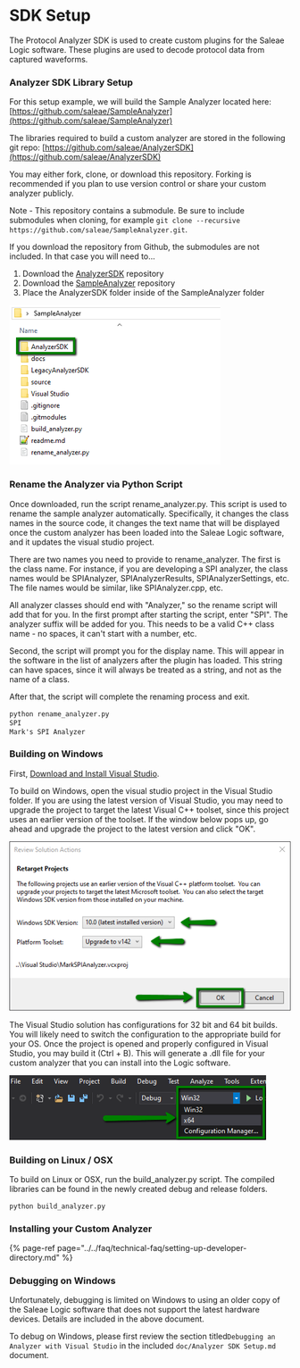 # SDK Setup

The Protocol Analyzer SDK is used to create custom plugins for the Saleae Logic software. These plugins are used to decode protocol data from captured waveforms.

### Analyzer SDK Library Setup

For this setup example, we will build the Sample Analyzer located here: [https://github.com/saleae/SampleAnalyzer](https://github.com/saleae/SampleAnalyzer)

The libraries required to build a custom analyzer are stored in the following git repo: [https://github.com/saleae/AnalyzerSDK](https://github.com/saleae/AnalyzerSDK)

You may either fork, clone, or download this repository. Forking is recommended if you plan to use version control or share your custom analyzer publicly.

Note - This repository contains a submodule. Be sure to include submodules when cloning, for example `git clone --recursive https://github.com/saleae/SampleAnalyzer.git`. 

If you download the repository from Github, the submodules are not included. In that case you will need to...

1. Download the [AnalyzerSDK](https://github.com/saleae/AnalyzerSDK) repository
2. Download the [SampleAnalyzer](https://github.com/saleae/SampleAnalyzer) repository
3. Place the AnalyzerSDK folder inside of the SampleAnalyzer folder

![Place AnalyzerSDK folder inside of SampleAnalyzer folder](../../.gitbook/assets/2019-10-22_1757%20%281%29.png)

### Rename the Analyzer via Python Script

Once downloaded, run the script rename\_analyzer.py. This script is used to rename the sample analyzer automatically. Specifically, it changes the class names in the source code, it changes the text name that will be displayed once the custom analyzer has been loaded into the Saleae Logic software, and it updates the visual studio project.

There are two names you need to provide to rename\_analyzer. The first is the class name. For instance, if you are developing a SPI analyzer, the class names would be SPIAnalyzer, SPIAnalyzerResults, SPIAnalyzerSettings, etc. The file names would be similar, like SPIAnalyzer.cpp, etc.

All analyzer classes should end with "Analyzer," so the rename script will add that for you. In the first prompt after starting the script, enter "SPI". The analyzer suffix will be added for you. This needs to be a valid C++ class name - no spaces, it can't start with a number, etc.

Second, the script will prompt you for the display name. This will appear in the software in the list of analyzers after the plugin has loaded. This string can have spaces, since it will always be treated as a string, and not as the name of a class.

After that, the script will complete the renaming process and exit.

```text
python rename_analyzer.py
SPI
Mark's SPI Analyzer
```

### Building on Windows

First, [Download and Install Visual Studio](https://visualstudio.microsoft.com/vs/community/).

To build on Windows, open the visual studio project in the Visual Studio folder. If you are using the latest version of Visual Studio, you may need to upgrade the project to target the latest Visual C++ toolset, since this project uses an earlier version of the toolset. If the window below pops up, go ahead and upgrade the project to the latest version and click "OK".

![Retarget Project to the Latest Toolset](../../.gitbook/assets/2019-10-22_1904.png)

The Visual Studio solution has configurations for 32 bit and 64 bit builds. You will likely need to switch the configuration to the appropriate build for your OS. Once the project is opened and properly configured in Visual Studio, you may build it \(Ctrl + B\). This will generate a .dll file for your custom analyzer that you can install into the Logic software.

![Configure Build for 32-bit or 64-bit OS](../../.gitbook/assets/2019-10-22_1909.png)

### Building on Linux / OSX

To build on Linux or OSX, run the build\_analyzer.py script. The compiled libraries can be found in the newly created debug and release folders.

```text
python build_analyzer.py
```

### Installing your Custom Analyzer

{% page-ref page="../../faq/technical-faq/setting-up-developer-directory.md" %}

### Debugging on Windows

Unfortunately, debugging is limited on Windows to using an older copy of the Saleae Logic software that does not support the latest hardware devices. Details are included in the above document.

To debug on Windows, please first review the section titled`Debugging an Analyzer with Visual Studio` in the included `doc/Analyzer SDK Setup.md` document.



